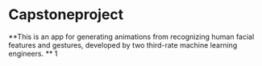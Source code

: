 # Capstoneproject
**This is an app for generating animations from recognizing human facial features and gestures, developed by two third-rate machine learning engineers. **
1
